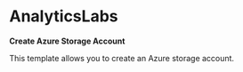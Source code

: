 # AnalyticsLabs

**Create Azure Storage Account**


This template allows you to create an Azure storage account.

